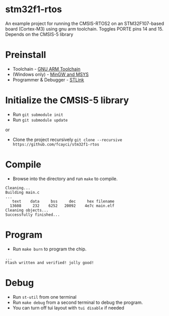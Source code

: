 # stm32f1-rtos

An example project for running the CMSIS-RTOS2 on an STM32F107-based board (Cortex-M3)
using gnu arm toolchain. Toggles PORTE pins 14 and 15. Depends on the CMSIS-5 library

# Preinstall
* Toolchain - [GNU ARM Toolchain](https://developer.arm.com/open-source/gnu-toolchain/gnu-rm/downloads)
* (Windows only) - [MinGW and MSYS ](http://www.mingw.org/)
* Programmer & Debugger - [STLink](https://github.com/texane/stlink)

# Initialize the CMSIS-5 library
* Run `git submodule init`
* Run `git submodule update`

or

* Clone the project recursively `git clone --recursive https://github.com/fcayci/stm32f1-rtos`

# Compile
* Browse into the directory and run `make` to compile.
```
Cleaning...
Building main.c
...
   text	   data	    bss	    dec	    hex	filename
  13608	    232	   6252	  20092	   4e7c	main.elf
Cleaning objects...
Successfully finished...
```

# Program
* Run `make burn` to program the chip.
```
...
Flash written and verified! jolly good!
```

# Debug
* Run `st-util` from one terminal
* Run `make debug` from a second terminal to debug the program.
* You can turn off tui layout with `tui disable` if needed
